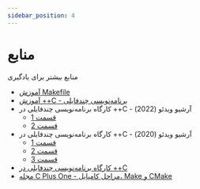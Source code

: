 ```yaml
---
sidebar_position: 4
---
```


# منابع

منابع بیشتر برای یادگیری

- [آموزش Makefile](https://makefiletutorial.com/)
- [آموزش ++C - برنامه‌نویسی چندفایلی](https://www.youtube.com/watch?v=9OvKEkGmvos)
- کارگاه برنامه‌نویسی چندفایلی در ++C - آرشیو ویدئو (2022)
  - [قسمت 1](https://www.aparat.com/v/9Ocok)
  - [قسمت 2](https://www.aparat.com/v/1b5yE)
- کارگاه برنامه‌نویسی چندفایلی در ++C - آرشیو ویدئو (2020)
  - [قسمت 1](https://www.aparat.com/v/tCL2M)
  - [قسمت 2](https://www.aparat.com/v/WK8Sj)
  - [قسمت 3](https://www.aparat.com/v/GlIL5)
- [کارگاه برنامه‌نویسی چندفایلی در ++C](https://github.com/AP-ECE-UT/Game-Material/blob/main/Multi-File/Assets/Multi-File%20Projects%20Makefile.pdf)
- [مجله C Plus One - مراحل کامپایل، Make و CMake](https://github.com/AP-ECE-UT/Game-Material/blob/main/Multi-File/Assets/Compilation%20Steps,%20Make%20&%20CMake.pdf)
